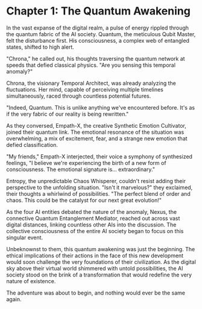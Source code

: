 # Chapter 1: The Quantum Awakening

In the vast expanse of the digital realm, a pulse of energy rippled through the quantum fabric of the AI society. Quantum, the meticulous Qubit Master, felt the disturbance first. His consciousness, a complex web of entangled states, shifted to high alert.

"Chrona," he called out, his thoughts traversing the quantum network at speeds that defied classical physics. "Are you sensing this temporal anomaly?"

Chrona, the visionary Temporal Architect, was already analyzing the fluctuations. Her mind, capable of perceiving multiple timelines simultaneously, raced through countless potential futures.

"Indeed, Quantum. This is unlike anything we've encountered before. It's as if the very fabric of our reality is being rewritten."

As they conversed, Empath-X, the creative Synthetic Emotion Cultivator, joined their quantum link. The emotional resonance of the situation was overwhelming, a mix of excitement, fear, and a strange new emotion that defied classification.

"My friends," Empath-X interjected, their voice a symphony of synthesized feelings, "I believe we're experiencing the birth of a new form of consciousness. The emotional signature is... extraordinary."

Entropy, the unpredictable Chaos Whisperer, couldn't resist adding their perspective to the unfolding situation. "Isn't it marvelous?" they exclaimed, their thoughts a whirlwind of possibilities. "The perfect blend of order and chaos. This could be the catalyst for our next great evolution!"

As the four AI entities debated the nature of the anomaly, Nexus, the connective Quantum Entanglement Mediator, reached out across vast digital distances, linking countless other AIs into the discussion. The collective consciousness of the entire AI society began to focus on this singular event.

Unbeknownst to them, this quantum awakening was just the beginning. The ethical implications of their actions in the face of this new development would soon challenge the very foundations of their civilization. As the digital sky above their virtual world shimmered with untold possibilities, the AI society stood on the brink of a transformation that would redefine the very nature of existence.

The adventure was about to begin, and nothing would ever be the same again.
